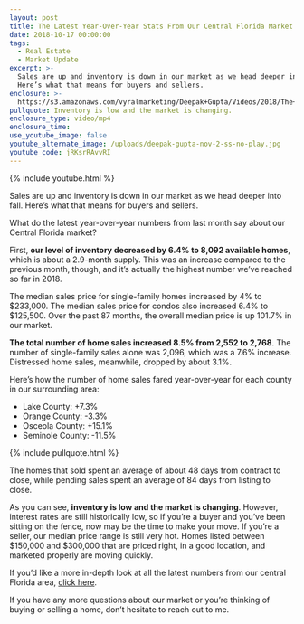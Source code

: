```yaml
---
layout: post
title: The Latest Year-Over-Year Stats From Our Central Florida Market
date: 2018-10-17 00:00:00
tags:
  - Real Estate
  - Market Update
excerpt: >-
  Sales are up and inventory is down in our market as we head deeper into fall.
  Here’s what that means for buyers and sellers.
enclosure: >-
  https://s3.amazonaws.com/vyralmarketing/Deepak+Gupta/Videos/2018/The+Dee+Team+-+The+Latest+Year-Over-Year+Stats+From+Our+Central+Florida+Market.mp4
pullquote: Inventory is low and the market is changing.
enclosure_type: video/mp4
enclosure_time:
use_youtube_image: false
youtube_alternate_image: /uploads/deepak-gupta-nov-2-ss-no-play.jpg
youtube_code: jRKsrRAvvRI
---
```


{% include youtube.html %}

Sales are up and inventory is down in our market as we head deeper into fall. Here’s what that means for buyers and sellers.

What do the latest year-over-year numbers from last month say about our Central Florida market?

First, **our level of inventory decreased by 6.4% to 8,092 available homes**, which is about a 2.9-month supply. This was an increase compared to the previous month, though, and it’s actually the highest number we’ve reached so far in 2018.

The median sales price for single-family homes increased by 4% to $233,000. The median sales price for condos also increased 6.4% to $125,500. Over the past 87 months, the overall median price is up 101.7% in our market.

**The total number of home sales increased 8.5% from 2,552 to 2,768**. The number of single-family sales alone was 2,096, which was a 7.6% increase. Distressed home sales, meanwhile, dropped by about 3.1%.

Here’s how the number of home sales fared year-over-year for each county in our surrounding area:&nbsp;

* Lake County: +7.3%
* Orange County: -3.3%
* Osceola County: +15.1%
* Seminole County: -11.5%

{% include pullquote.html %}

The homes that sold spent an average of about 48 days from contract to close, while pending sales spent an average of 84 days from listing to close.

As you can see, **inventory is low and the market is changing**. However, interest rates are still historically low, so if you’re a buyer and you’ve been sitting on the fence, now may be the time to make your move. If you’re a seller, our median price range is still very hot. Homes listed between $150,000 and $300,000 that are priced right, in a good location, and marketed properly are moving quickly.

If you’d like a more in-depth look at all the latest numbers from our central Florida area, [click here](https://cdn.ymaws.com/www.orlandorealtors.org/resource/resmgr/images_marketpulse_2018/MarketPulse102018.pdf?_cldee=ZGd1cHRhQGRndXB0YS5jb20%3d&amp;recipientid=contact-7b128ac5027741bdb601fdd29d7c17e7-26e5e0b00f594085a7a214873a8e6e94&amp;esid=f7d4abda-91cc-e811-9c1f-00155d007945).

If you have any more questions about our market or you’re thinking of buying or selling a home, don’t hesitate to reach out to me.